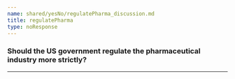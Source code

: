 ```yaml
---
name: shared/yesNo/regulatePharma_discussion.md
title: regulatePharma
type: noResponse
---
```


### Should the US government regulate the pharmaceutical industry more strictly?

---

